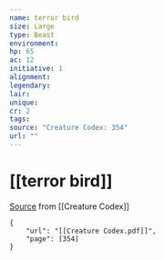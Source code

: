 ```yaml
---
name: terror bird
size: Large
type: Beast
environment: 
hp: 65
ac: 12
initiative: 1
alignment: 
legendary: 
lair: 
unique: 
cr: 2
tags: 
source: "Creature Codex: 354"
url: ""
---
```

# [[terror bird]]

[Source](zotero://open-pdf/library/items/NTNKJRHG?page=354) from [[Creature Codex]]

```pdf
{
	"url": "[[Creature Codex.pdf]]",
	"page": [354]
}
```

